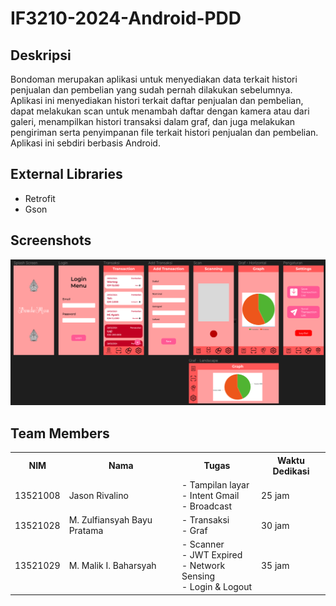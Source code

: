 # IF3210-2024-Android-PDD

## Deskripsi
Bondoman merupakan aplikasi untuk menyediakan data terkait histori penjualan dan pembelian yang sudah pernah dilakukan sebelumnya. Aplikasi ini menyediakan histori terkait daftar penjualan dan pembelian, dapat melakukan scan untuk menambah daftar dengan kamera atau dari galeri, menampilkan histori transaksi dalam graf, dan juga melakukan pengiriman serta penyimpanan file terkait histori penjualan dan pembelian. Aplikasi ini sebdiri berbasis Android.

## External Libraries
- Retrofit
- Gson

## Screenshots
![ss](Screenshot_2024-04-05_164224.png)

## Team Members
<table>
  <tr>
    <th>NIM</th>
    <th>Nama</th>
    <th>Tugas</th>
    <th>Waktu Dedikasi</th>
  </tr>
  <tr>
    <td>13521008</td>
    <td>Jason Rivalino</td>
    <td>
      - Tampilan layar<br>
      - Intent Gmail<br>
      - Broadcast
    </td>
    <td>25 jam</td>
  </tr>
  <tr>
    <td>13521028</td>
    <td>M. Zulfiansyah Bayu Pratama</td>
    <td>
      - Transaksi<br>
      - Graf
    </td>
    <td>30 jam</td>
  </tr>
  <tr>
    <td>13521029</td>
    <td>M. Malik I. Baharsyah</td>
    <td>
        - Scanner<br>
        - JWT Expired<br>
        - Network Sensing<br>
        - Login & Logout
    </td>
    <td>35 jam</td>
  </tr>
</table>